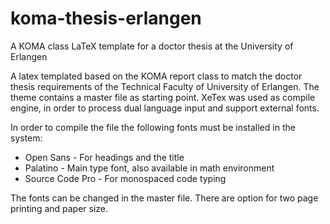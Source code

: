 # koma-thesis-erlangen
A KOMA class LaTeX template for a doctor thesis at the University of Erlangen

A latex templated based on the KOMA report class to match the doctor thesis requirements of the Technical Faculty of  University of Erlangen. The theme contains a master file as starting point. XeTex was used as compile engine, in order to process dual language input and support external fonts. 

In order to compile the file the following fonts must be installed in the system:

* Open Sans - For headings and the title
* Palatino - Main type font, also available in math environment
* Source Code Pro - For monospaced code typing

The fonts can be changed in the master file. There are option for two page printing and paper size. 

